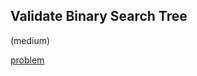 ## Validate Binary Search Tree
(medium)

<a href="https://leetcode.com/problems/validate-binary-search-tree/">problem</a>
